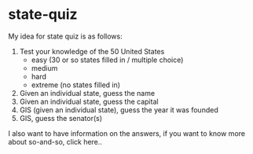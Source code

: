 # state-quiz

My idea for state quiz is as follows:

1. Test your knowledge of the 50 United States
   - easy (30 or so states filled in / multiple choice)
   - medium
   - hard 
   - extreme (no states filled in)
2. Given an individual state, guess the name
3. Given an individual state, guess the capital
4. GIS (given an individual state), guess the year it was founded
5. GIS, guess the senator(s)


I also want to have information on the answers, if you want to know more about so-and-so, click here.. 